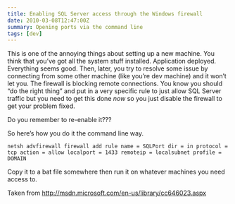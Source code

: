 ```yaml
---
title: Enabling SQL Server access through the Windows firewall
date: 2010-03-08T12:47:00Z
summary: Opening ports via the command line
tags: [dev]
---
```


This is one of the annoying things about setting up a new machine. You think that you’ve got all the system stuff installed. Application deployed. Everything seems good. Then, later, you try to resolve some issue by connecting from some other machine (like you’re dev machine) and it won’t let you. The firewall is blocking remote connections. You know you should “do the right thing” and put in a very specific rule to just allow SQL Server traffic but you need to get this done _now_ so you just disable the firewall to get your problem fixed.

Do you remember to re-enable it???

So here’s how you do it the command line way.

```
netsh advfirewall firewall add rule name = SQLPort dir = in protocol = tcp action = allow localport = 1433 remoteip = localsubnet profile = DOMAIN
```

Copy it to a bat file somewhere then run it on whatever machines you need access to.

Taken from http://msdn.microsoft.com/en-us/library/cc646023.aspx

 